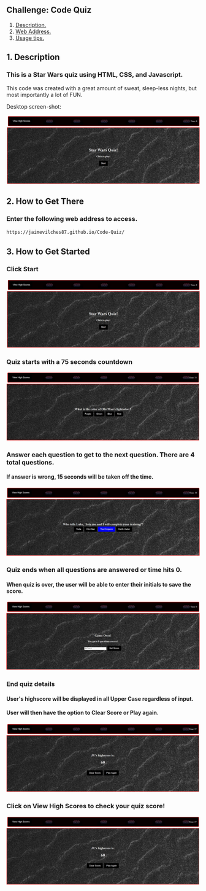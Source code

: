 ## Challenge: Code Quiz

1. [ Description. ](#description)
2. [ Web Address. ](#link)
3. [ Usage tips. ](#quiz)


<a name="description"></a>
## 1. Description


### This is a Star Wars quiz using HTML, CSS, and Javascript.

This code was created with a great amount of sweat, sleep-less nights, but most importantly a lot of FUN.


Desktop screen-shot:

![Screen-Shot-of-Quiz](./assets/images/main-quiz.jpg)


<a name="link"></a>
## 2. How to Get There

### Enter the following web address to access.

```html
https://jaimevilches87.github.io/Code-Quiz/
```
<a name="quiz"></a>
## 3. How to Get Started


### Click Start

![Screen-Shot-of-Quiz](./assets/images/main-quiz.jpg)


### Quiz starts with a 75 seconds countdown

![Screen-Shot-of-Timer](./assets/images/main-quiz-timer.jpg)

### Answer each question to get to the next question. There are 4 total questions.
#### If answer is wrong, 15 seconds will be taken off the time.

![Screen-Shot-of-Wrong](./assets/images/main-quiz-wrong.jpg)


### Quiz ends when all questions are answered or time hits 0.
#### When quiz is over, the user will be able to enter their initials to save the score.

![Screen-Shot-of-Initials](./assets/images/main-quiz-initials.jpg)



### End quiz details
#### User's highscore will be displayed in all Upper Case regardless of input.
#### User will then have the option to Clear Score or Play again. 

![Screen-Shot-of-HighScore](./assets/images/main-quiz-score.jpg)


### Click on View High Scores to check your quiz score!

![Screen-Shot-of-HighScore](./assets/images/main-quiz-score.jpg)


